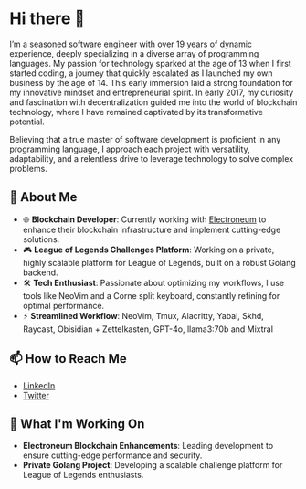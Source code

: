 # Hi there 👋

I’m a seasoned software engineer with over 19 years of dynamic experience, deeply specializing in a diverse array of programming languages. My passion for technology sparked at the age of 13 when I first started coding, a journey that quickly escalated as I launched my own business by the age of 14. This early immersion laid a strong foundation for my innovative mindset and entrepreneurial spirit. In early 2017, my curiosity and fascination with decentralization guided me into the world of blockchain technology, where I have remained captivated by its transformative potential. 

Believing that a true master of software development is proficient in any programming language, I approach each project with versatility, adaptability, and a relentless drive to leverage technology to solve complex problems.

## 🚀 About Me

-  🌐 **Blockchain Developer**: Currently working with [Electroneum](https://electroneum.com) to enhance their blockchain infrastructure and implement cutting-edge solutions.
-  🎮 **League of Legends Challenges Platform**: Working on a private, highly scalable platform for League of Legends, built on a robust Golang backend.
-  🛠️ **Tech Enthusiast**: Passionate about optimizing my workflows, I use tools like NeoVim and a Corne split keyboard, constantly refining for optimal performance.
-  ⚡ **Streamlined Workflow**: NeoVim, Tmux, Alacritty, Yabai, Skhd, Raycast, Obisidian + Zettelkasten, GPT-4o, llama3:70b and Mixtral

## 📫 How to Reach Me

-  [LinkedIn](https://www.linkedin.com/in/andrepatta/)
-  [Twitter](https://www.x.com/andre_patta/)

## 🔭 What I'm Working On

-  **Electroneum Blockchain Enhancements**: Leading development to ensure cutting-edge performance and security.
-  **Private Golang Project**: Developing a scalable challenge platform for League of Legends enthusiasts.

